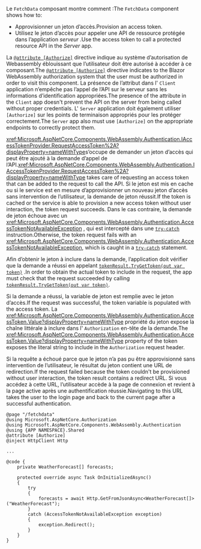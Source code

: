 <span data-ttu-id="8ea4f-101">Le `FetchData` composant montre comment :</span><span class="sxs-lookup"><span data-stu-id="8ea4f-101">The `FetchData` component shows how to:</span></span>

* <span data-ttu-id="8ea4f-102">Approvisionner un jeton d’accès.</span><span class="sxs-lookup"><span data-stu-id="8ea4f-102">Provision an access token.</span></span>
* <span data-ttu-id="8ea4f-103">Utilisez le jeton d’accès pour appeler une API de ressource protégée dans l’application *serveur* .</span><span class="sxs-lookup"><span data-stu-id="8ea4f-103">Use the access token to call a protected resource API in the *Server* app.</span></span>

<span data-ttu-id="8ea4f-104">La [`@attribute [Authorize]`](xref:mvc/views/razor#attribute) directive indique au système d’autorisation de Webassembly éblouissant que l’utilisateur doit être autorisé à accéder à ce composant.</span><span class="sxs-lookup"><span data-stu-id="8ea4f-104">The [`@attribute [Authorize]`](xref:mvc/views/razor#attribute) directive indicates to the Blazor WebAssembly authorization system that the user must be authorized in order to visit this component.</span></span> <span data-ttu-id="8ea4f-105">La présence de l’attribut dans l' `Client` application n’empêche pas l’appel de l’API sur le serveur sans les informations d’identification appropriées.</span><span class="sxs-lookup"><span data-stu-id="8ea4f-105">The presence of the attribute in the `Client` app doesn't prevent the API on the server from being called without proper credentials.</span></span> <span data-ttu-id="8ea4f-106">L' `Server` application doit également utiliser `[Authorize]` sur les points de terminaison appropriés pour les protéger correctement.</span><span class="sxs-lookup"><span data-stu-id="8ea4f-106">The `Server` app also must use `[Authorize]` on the appropriate endpoints to correctly protect them.</span></span>

<span data-ttu-id="8ea4f-107"><xref:Microsoft.AspNetCore.Components.WebAssembly.Authentication.IAccessTokenProvider.RequestAccessToken%2A?displayProperty=nameWithType>s’occupe de demander un jeton d’accès qui peut être ajouté à la demande d’appel de l’API.</span><span class="sxs-lookup"><span data-stu-id="8ea4f-107"><xref:Microsoft.AspNetCore.Components.WebAssembly.Authentication.IAccessTokenProvider.RequestAccessToken%2A?displayProperty=nameWithType> takes care of requesting an access token that can be added to the request to call the API.</span></span> <span data-ttu-id="8ea4f-108">Si le jeton est mis en cache ou si le service est en mesure d’approvisionner un nouveau jeton d’accès sans intervention de l’utilisateur, la demande de jeton réussit.</span><span class="sxs-lookup"><span data-stu-id="8ea4f-108">If the token is cached or the service is able to provision a new access token without user interaction, the token request succeeds.</span></span> <span data-ttu-id="8ea4f-109">Dans le cas contraire, la demande de jeton échoue avec un <xref:Microsoft.AspNetCore.Components.WebAssembly.Authentication.AccessTokenNotAvailableException> , qui est intercepté dans une [`try-catch`](/dotnet/csharp/language-reference/keywords/try-catch) instruction.</span><span class="sxs-lookup"><span data-stu-id="8ea4f-109">Otherwise, the token request fails with an <xref:Microsoft.AspNetCore.Components.WebAssembly.Authentication.AccessTokenNotAvailableException>, which is caught in a [`try-catch`](/dotnet/csharp/language-reference/keywords/try-catch) statement.</span></span>

<span data-ttu-id="8ea4f-110">Afin d’obtenir le jeton à inclure dans la demande, l’application doit vérifier que la demande a réussi en appelant [`tokenResult.TryGetToken(out var token)`](xref:Microsoft.AspNetCore.Components.WebAssembly.Authentication.AccessTokenResult.TryGetToken%2A) .</span><span class="sxs-lookup"><span data-stu-id="8ea4f-110">In order to obtain the actual token to include in the request, the app must check that the request succeeded by calling [`tokenResult.TryGetToken(out var token)`](xref:Microsoft.AspNetCore.Components.WebAssembly.Authentication.AccessTokenResult.TryGetToken%2A).</span></span>

<span data-ttu-id="8ea4f-111">Si la demande a réussi, la variable de jeton est remplie avec le jeton d’accès.</span><span class="sxs-lookup"><span data-stu-id="8ea4f-111">If the request was successful, the token variable is populated with the access token.</span></span> <span data-ttu-id="8ea4f-112">La <xref:Microsoft.AspNetCore.Components.WebAssembly.Authentication.AccessToken.Value?displayProperty=nameWithType> propriété du jeton expose la chaîne littérale à inclure dans l' `Authorization` en-tête de la demande.</span><span class="sxs-lookup"><span data-stu-id="8ea4f-112">The <xref:Microsoft.AspNetCore.Components.WebAssembly.Authentication.AccessToken.Value?displayProperty=nameWithType> property of the token exposes the literal string to include in the `Authorization` request header.</span></span>

<span data-ttu-id="8ea4f-113">Si la requête a échoué parce que le jeton n’a pas pu être approvisionné sans intervention de l’utilisateur, le résultat du jeton contient une URL de redirection.</span><span class="sxs-lookup"><span data-stu-id="8ea4f-113">If the request failed because the token couldn't be provisioned without user interaction, the token result contains a redirect URL.</span></span> <span data-ttu-id="8ea4f-114">Si vous accédez à cette URL, l’utilisateur accède à la page de connexion et revient à la page active après une authentification réussie.</span><span class="sxs-lookup"><span data-stu-id="8ea4f-114">Navigating to this URL takes the user to the login page and back to the current page after a successful authentication.</span></span>

```razor
@page "/fetchdata"
@using Microsoft.AspNetCore.Authorization
@using Microsoft.AspNetCore.Components.WebAssembly.Authentication
@using {APP NAMESPACE}.Shared
@attribute [Authorize]
@inject HttpClient Http

...

@code {
    private WeatherForecast[] forecasts;

    protected override async Task OnInitializedAsync()
    {
        try
        {
            forecasts = await Http.GetFromJsonAsync<WeatherForecast[]>("WeatherForecast");
        }
        catch (AccessTokenNotAvailableException exception)
        {
            exception.Redirect();
        }
    }
}
```
